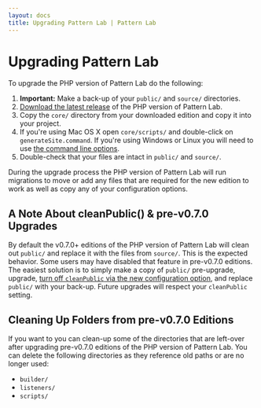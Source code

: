 ```yaml
---
layout: docs
title: Upgrading Pattern Lab | Pattern Lab
---
```


# Upgrading Pattern Lab

To upgrade the PHP version of Pattern Lab do the following:

1. **Important:** Make a back-up of your `public/` and `source/` directories.
2. [Download the latest release](https://github.com/pattern-lab/patternlab-php/releases) of the PHP version of Pattern Lab.
3. Copy the `core/` directory from your downloaded edition and copy it into your project.
4. If you're using Mac OS X open `core/scripts/` and double-click on `generateSite.command`. If you're using Windows or Linux you will need to use [the command line options](/docs/command-line.html).
5. Double-check that your files are intact in `public/` and `source/`.

During the upgrade process the PHP version of Pattern Lab will run migrations to move or add any files that are required for the new edition to work as well as copy any of your configuration options.

## A Note About cleanPublic() &amp; pre-v0.7.0 Upgrades

By default the v0.7.0+ editions of the PHP version of Pattern Lab will clean out `public/` and replace it with the files from `source/`. This is the expected behavior. Some users may have disabled that feature in pre-v0.7.0 editions. The easiest solution is to simply make a copy of `public/` pre-upgrade, upgrade, [turn off `cleanPublic` via the new configuration option](/docs/advanced-clean-public.html), and replace `public/` with your back-up. Future upgrades will respect your `cleanPublic` setting.

## Cleaning Up Folders from pre-v0.7.0 Editions

If you want to you can clean-up some of the directories that are left-over after upgrading pre-v0.7.0 editions of the PHP version of Pattern Lab. You can delete the following directories as they reference old paths or are no longer used:

* `builder/`
* `listeners/`
* `scripts/`
